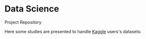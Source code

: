 # Data Science

Project Repository

Here some studies are presented to handle [Kaggle](https://www.kaggle.com/) users's datasets:

